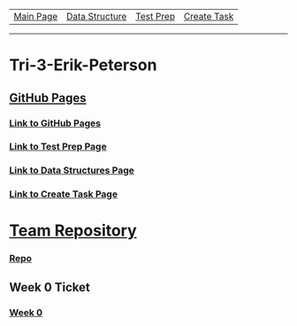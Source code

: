 <table>
    <tr>
        <td><a href="https://maboinjd.github.io/Tri-3-Erik-Peterson/">Main Page</a></td>
        <td><a href="https://maboinjd.github.io/Tri-3-Erik-Peterson/testprep">Data Structure </a></td>
        <td><a href="https://maboinjd.github.io/Tri-3-Erik-Peterson/testprep">Test Prep </a></td>
        <td><a href="https://maboinjd.github.io/Tri-3-Erik-Peterson/createtask">Create Task</a></td>
    </tr>
</table>
<hr>

# Tri-3-Erik-Peterson

## <u>GitHub Pages</u>

### [Link to GitHub Pages](https://github.com/MaBoinjd/Tri-3-Erik-Peterson)
### [Link to Test Prep Page](https://maboinjd.github.io/Tri-3-Erik-Peterson/testprep)
### [Link to Data Structures Page](https://maboinjd.github.io/Tri-3-Erik-Peterson/datastructure)
### [Link to Create Task Page](https://maboinjd.github.io/Tri-3-Erik-Peterson/createtask)

# <u> Team Repository</u>

### [Repo](https://github.com/NinjaBreadLord/grup-grass)

## Week 0 Ticket

### [Week 0](https://github.com/NinjaBreadLord/grup-grass/issues/5)
